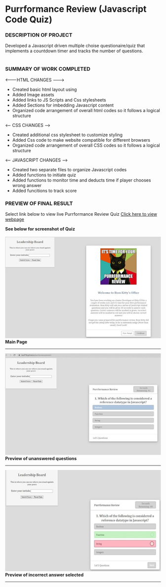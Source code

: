 <h1> Purrformance Review (Javascript Code Quiz)</h1>
<p></p>
<h3>DESCRIPTION OF PROJECT</h3>
Developed a Javascript driven multiple choise questionaire/quiz that implements a countdown timer and tracks the number of questions.
<br><br>
<h3>SUMMARY OF WORK COMPLETED</h3>

<---HTML CHANGES --->
- Created basic html layout using 
- Added Image assets 
- Added links to JS Scripts and Css stylesheets 
- Added Sections for imbedding Javascript content 
- Organized code arrangement of overall html codes so it follows a logical structure

<-- CSS CHANGES -->
- Created additional css stylesheet to customize styling 
- Added Css code to make website compatible for different browsers
- Organized code arrangement of overall CSS codes so it follows a logical structure

<-- JAVASCRIPT CHANGES -->
- Created two separate files to organize Javascript codes
- Added functions to initiate quiz
- Added functions to monitor time and deducts time if player chooses wrong answer
- Added funcitions to track score 


<p></p>

<h3>PREVIEW OF FINAL RESULT</h3>
<p>

Select link below to view live Purrformance Review Quiz 
<a href="https://lex4736.github.io/purrformancereview/"> Click here to view webpage </a>
<p>
<b>See below for screenshot of Quiz<b>
<br><br>
<img src="https://github.com/lex4736/purrformancereview/blob/master/assets/Screenshot1.jpg" alt="Code Quiz Main Page">
<br><b>Main Page</b><br><hr>

<img src="https://github.com/lex4736/purrformancereview/blob/master/assets/Screenshot2.jpg" alt="Preview of unswered quiz">
<br><b>Preview of unanswered questions</b><br><hr>

<img src="https://github.com/lex4736/purrformancereview/blob/master/assets/Screenshot3.jpg" alt="Preview of incorrect answer selected on quiz">
<b>Preview of incorrect answer selected</b><hr>